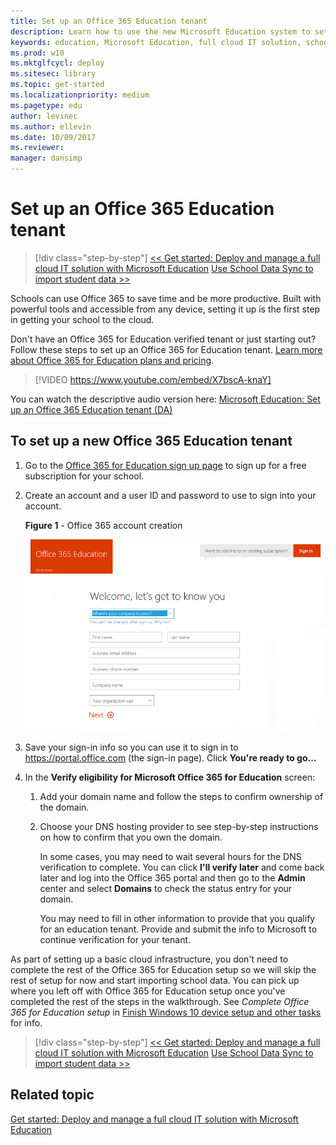 ```yaml
---
title: Set up an Office 365 Education tenant
description: Learn how to use the new Microsoft Education system to set up a cloud infrastructure for your school, acquire devices and apps, and configure and deploy policies to your Windows 10 devices.
keywords: education, Microsoft Education, full cloud IT solution, school, deploy, setup, manage, Windows 10, Intune for Education, Office 365 for Education, School Data Sync, Microsoft Teams, Microsoft Store for Education, Azure AD, Set up School PCs
ms.prod: w10
ms.mktglfcycl: deploy
ms.sitesec: library
ms.topic: get-started
ms.localizationpriority: medium
ms.pagetype: edu
author: levinec
ms.author: ellevin
ms.date: 10/09/2017
ms.reviewer: 
manager: dansimp
---
```


# Set up an Office 365 Education tenant

> [!div class="step-by-step"]
> [<< Get started: Deploy and manage a full cloud IT solution with Microsoft Education](get-started-with-microsoft-education.md)
> [Use School Data Sync to import student data >>](use-school-data-sync.md)

Schools can use Office 365 to save time and be more productive. Built with powerful tools and accessible from any device, setting it up is the first step in getting your school to the cloud. 

Don't have an Office 365 for Education verified tenant or just starting out? Follow these steps to set up an Office 365 for Education tenant. [Learn more about Office 365 for Education plans and pricing](https://products.office.com/academic/compare-office-365-education-plans). </br>

> [!VIDEO https://www.youtube.com/embed/X7bscA-knaY]

You can watch the descriptive audio version here: [Microsoft Education: Set up an Office 365 Education tenant (DA)](https://www.youtube.com/watch?v=d5tQ8KoB3ic)

## To set up a new Office 365 Education tenant

1. Go to the <a href="https://signup.microsoft.com/Signup?OfferId=03ee83a5-5cb4-4545-aca9-33ead43f222a,d764709a-7763-45ef-a2a8-db5b8b6ae704&DL=ENTERPRISEPREMIUM_FACULTY" target="_blank">Office 365 for Education sign up page</a> to sign up for a free subscription for your school.
2. Create an account and a user ID and password to use to sign into your account. 

   **Figure 1** - Office 365 account creation

   ![Create an Office 365 account](images/o365_createaccount.png)

3. Save your sign-in info so you can use it to sign in to <a href="https://portal.office.com" target="_blank">https://portal.office.com</a> (the sign-in page). Click **You're ready to go...** 
4. In the **Verify eligibility for Microsoft Office 365 for Education** screen:
   1. Add your domain name and follow the steps to confirm ownership of the domain. 
   2. Choose your DNS hosting provider to see step-by-step instructions on how to confirm that you own the domain.
 
      In some cases, you may need to wait several hours for the DNS verification to complete. You can click **I'll verify later** and come back later and log into the Office 365 portal and then go to the **Admin** center and select **Domains** to check the status entry for your domain.

      You may need to fill in other information to provide that you qualify for an education tenant. Provide and submit the info to Microsoft to continue verification for your tenant.  

As part of setting up a basic cloud infrastructure, you don't need to complete the rest of the Office 365 for Education setup so we will skip the rest of setup for now and start importing school data. You can pick up where you left off with Office 365 for Education setup once you've completed the rest of the steps in the walkthrough. See *Complete Office 365 for Education setup* in [Finish Windows 10 device setup and other tasks](finish-setup-and-other-tasks.md) for info.

> [!div class="step-by-step"]
> [<< Get started: Deploy and manage a full cloud IT solution with Microsoft Education](get-started-with-microsoft-education.md)
> [Use School Data Sync to import student data >>](use-school-data-sync.md)


## Related topic
[Get started: Deploy and manage a full cloud IT solution with Microsoft Education](get-started-with-microsoft-education.md)
